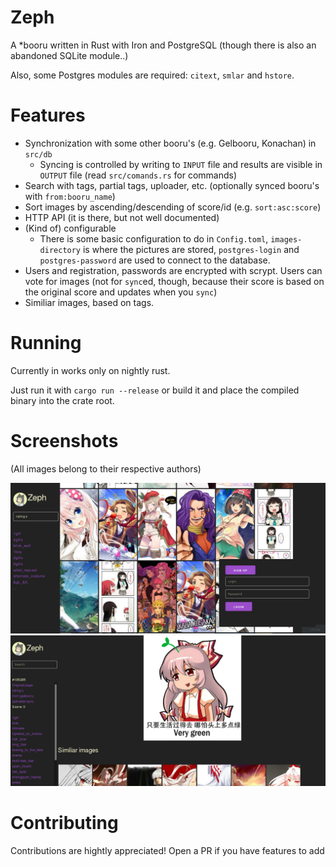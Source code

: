 # Zeph

A \*booru written in Rust with Iron and PostgreSQL (though there is also an abandoned SQLite module..)

Also, some Postgres modules are required: `citext`, `smlar` and `hstore`.

# Features

* Synchronization with some other booru's (e.g. Gelbooru, Konachan) in `src/db`
    * Syncing is controlled by writing to `INPUT` file and results are visible in `OUTPUT` file (read `src/comands.rs` for commands)
* Search with tags, partial tags, uploader, etc. (optionally synced booru's with `from:booru_name`) <!-- TODO: probably document it? -->
* Sort images by ascending/descending of score/id (e.g. `sort:asc:score`)
* HTTP API (it is there, but not well documented) <!-- TODO: document it.. -->
* (Kind of) configurable
    * There is some basic configuration to do in `Config.toml`,
   `images-directory` is where the pictures are stored, `postgres-login` and `postgres-password` are used to connect to the database.
* Users and registration, passwords are encrypted with scrypt. Users can vote for images (not for `sync`ed, though, because their score is based on the original score and updates when you `sync`)
* Similiar images, based on tags.

# Running

Currently in works only on nightly rust.

Just run it with `cargo run --release` or build it and place the compiled binary into the crate root.

# Screenshots

(All images belong to their respective authors)

![Search page](/screenshots/screenshot_main.png?raw=true)
![Image page](/screenshots/screenshot_show.png?raw=true)

# Contributing

Contributions are hightly appreciated! Open a PR if you have features to add
